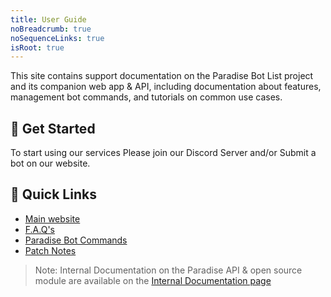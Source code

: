 ```yaml
---
title: User Guide
noBreadcrumb: true
noSequenceLinks: true
isRoot: true
---
```


This site contains support documentation on the Paradise Bot List project and its companion web app & API, including documentation about features, management bot commands, and tutorials on common use cases.

## 🚀 Get Started
To start using our services Please join our Discord Server and/or Submit a bot on our website.

## 🔗 Quick Links

- [Main website](https://paradisebots.net)
- [F.A.Q's](https://paradisebots.net/faqs)
- [Paradise Bot Commands](/commands)
- [Patch Notes](/changelog/)

> Note: Internal Documentation on the Paradise API & open source module are available on the [Internal Documentation page](/internal)
